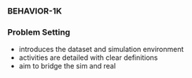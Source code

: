 ### BEHAVIOR-1K

### Problem Setting
- introduces the dataset and simulation environment
- activities are detailed with clear definitions
- aim to bridge the sim and real

